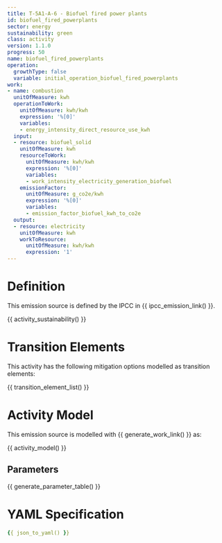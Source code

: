 ```yaml
---
title: T-5A1-A-6 - Biofuel fired power plants
id: biofuel_fired_powerplants
sector: energy
sustainability: green
class: activity
version: 1.1.0
progress: 50
name: biofuel_fired_powerplants
operation:
  growthType: false
  variable: initial_operation_biofuel_fired_powerplants
work:
- name: combustion
  unitOfMeasure: kwh
  operationToWork:
    unitOfMeasure: kwh/kwh
    expression: '%[0]'
    variables:
    - energy_intensity_direct_resource_use_kwh
  input:
  - resource: biofuel_solid
    unitOfMeasure: kwh
    resourceToWork:
      unitOfMeasure: kwh/kwh
      expression: '%[0]'
      variables:
      - work_intensity_electricity_generation_biofuel
    emissionFactor:
      unitOfMeasure: g_co2e/kwh
      expression: '%[0]'
      variables:
      - emission_factor_biofuel_kwh_to_co2e
  output:
  - resource: electricity
    unitOfMeasure: kwh
    workToResource:
      unitOfMeasure: kwh/kwh
      expression: '1'
---
```

# Definition
This emission source is defined by the IPCC in {{ ipcc_emission_link() }}.


{{ activity_sustainability() }}

# Transition Elements

This activity has the following mitigation options modelled as transition elements:

{{ transition_element_list() }}

# Activity Model
This emission source is modelled with {{ generate_work_link() }} as:

{{ activity_model() }}

## Parameters

{{ generate_parameter_table() }}

# YAML Specification

```yaml
{{ json_to_yaml() }}
```
